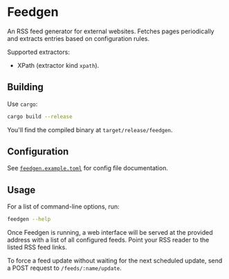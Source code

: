 # Feedgen
An RSS feed generator for external websites.
Fetches pages periodically and extracts entries based on configuration rules.

Supported extractors:

- XPath (extractor kind `xpath`).

## Building
Use `cargo`:

```sh
cargo build --release
```

You'll find the compiled binary at `target/release/feedgen`.

## Configuration
See [`feedgen.example.toml`](feedgen.example.toml) for config file
documentation.

## Usage
For a list of command-line options, run:

```sh
feedgen --help
```

Once Feedgen is running, a web interface will be served at the provided address
with a list of all configured feeds.
Point your RSS reader to the listed RSS feed links.

To force a feed update without waiting for the next scheduled update, send a
POST request to `/feeds/:name/update`.
